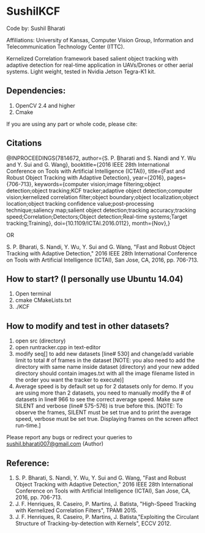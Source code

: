 # SushilKCF

Code by: Sushil Bharati

Affiliations: University of Kansas, Computer Vision Group, Information and Telecommunication Technology Center (ITTC). 

Kernelized Correlation framework based salient object tracking with adaptive detection for real-time application in UAVs/Drones or other aerial systems. Light weight, tested in Nvidia Jetson Tegra-K1 kit.  

## Dependencies:
1. OpenCV 2.4 and higher
2. Cmake

If you are using any part or whole code, please cite:
## Citations

@INPROCEEDINGS{7814672,
author={S. P. Bharati and S. Nandi and Y. Wu and Y. Sui and G. Wang},
booktitle={2016 IEEE 28th International Conference on Tools with Artificial Intelligence (ICTAI)},
title={Fast and Robust Object Tracking with Adaptive Detection},
year={2016},
pages={706-713},
keywords={computer vision;image filtering;object detection;object tracking;KCF tracker;adaptive object detection;computer vision;kernelized correlation filter;object boundary;object localization;object location;object tracking confidence value;post-processing technique;saliency map;salient object detection;tracking accuracy;tracking speed;Correlation;Detectors;Object detection;Real-time systems;Target tracking;Training},
doi={10.1109/ICTAI.2016.0112},
month={Nov},}

OR

S. P. Bharati, S. Nandi, Y. Wu, Y. Sui and G. Wang, "Fast and Robust Object Tracking with Adaptive Detection," 2016 IEEE 28th International Conference on Tools with Artificial Intelligence (ICTAI), San Jose, CA, 2016, pp. 706-713.


## How to start? (I personally use Ubuntu 14.04)
1. Open terminal
2. cmake CMakeLists.txt
3. ./KCF

## How to modify and test in other datasets?
1. open src (directory) 
2. open runtracker.cpp in text-editor
3. modify seq[] to add new datasets [line# 530] and change/add variable limit to total # of frames in the dataset [NOTE: you also need to add the directory with same name inside dataset (directory) and your new added directory should contain images.txt with all the image filename listed in the order you want the tracker to execute)]
4. Average speed is by default set up for 2 datasets only for demo. If you are using more than 2 datasets, you need to manually modify the # of datasets in line# 966 to see the correct average speed. Make sure SILENT and verbose (line# 575-576) is true before this. [NOTE: To observe the frames, SILENT must be set true and to print the average speed, verbose must be set true. Displaying frames on the screen affect run-time.]

Please report any bugs or redirect your queries to sushil.bharati007@gmail.com (Author)

## Reference:
1. S. P. Bharati, S. Nandi, Y. Wu, Y. Sui and G. Wang, "Fast and Robust Object Tracking with Adaptive Detection," 2016 IEEE 28th International Conference on Tools with Artificial Intelligence (ICTAI), San Jose, CA, 2016, pp. 706-713.
2. J. F. Henriques, R. Caseiro, P. Martins, J. Batista, "High-Speed Tracking with Kernelized Correlation Filters", TPAMI 2015.
3. J. F. Henriques, R. Caseiro, P. Martins, J. Batista,"Exploiting the Circulant Structure of Tracking-by-detection with Kernels", ECCV 2012.
